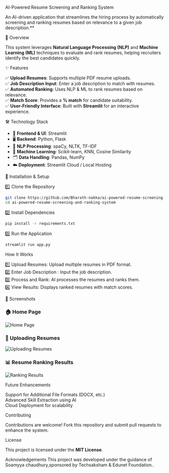 
 AI-Powered Resume Screening and Ranking System  

An AI-driven application that streamlines the hiring process by automatically screening and ranking resumes based on relevance to a given job description.**  

🌟 Overview  

This system leverages **Natural Language Processing (NLP)** and **Machine Learning (ML)** techniques to evaluate and rank resumes, helping recruiters identify the best candidates quickly.  

✨ Features  

✅ **Upload Resumes**: Supports multiple PDF resume uploads.  
✅ **Job Description Input**: Enter a job description to match with resumes.  
✅ **Automated Ranking**: Uses NLP & ML to rank resumes based on relevance.  
✅ **Match Score**: Provides a **% match** for candidate suitability.  
✅ **User-Friendly Interface**: Built with **Streamlit** for an interactive experience.  

🛠️ Technology Stack  

- 🎨 **Frontend & UI**: Streamlit  
- 🖥️ **Backend**: Python, Flask  
- 📖 **NLP Processing**: spaCy, NLTK, TF-IDF  
- 🤖 **Machine Learning**: Scikit-learn, KNN, Cosine Similarity  
- 🗂️ **Data Handling**: Pandas, NumPy  
- ☁️ **Deployment**: Streamlit Cloud / Local Hosting  

🚀 Installation & Setup  

1️⃣ Clone the Repository
   ```bash
   git clone https://github.com/Bharath-nakka/ai-powered-resume-screening-and-ranking-system.git
   cd ai-powered-resume-screening-and-ranking-system
   ```  

2️⃣ Install Dependencies
   ```bash
   pip install -r requirements.txt
   ```  

3️⃣ Run the Application
   ```bash
   streamlit run app.py
   ```  

How It Works  

1️⃣ Upload Resumes: Upload multiple resumes in PDF format.  
2️⃣ Enter Job Description : Input the job description.  
3️⃣ Process and Rank: AI processes the resumes and ranks them.  
4️⃣ View Results: Displays ranked resumes with match scores.  
 
 📸 Screenshots  

### 🏠 Home Page  
![Home Page](screenshots/home_page.png)  

### 📂 Uploading Resumes  
![Uploading Resumes](screenshots/upload_resume.png)  

### 📊 Resume Ranking Results  
![Ranking Results](screenshots/ranking_results.png)  
 

Future Enhancements  

Support for Additional File Formats (DOCX, etc.)  
Advanced Skill Extraction using AI  
Cloud Deployment for scalability  

 Contributing  

Contributions are welcome! Fork this repository and submit pull requests to enhance the system.  

 License  

This project is licensed under the **MIT License**.  

Acknowledgements
This project was developed under the guidance of Soamyya chaudhury,sponsored by Techsaksham & Edunet Foundation..
